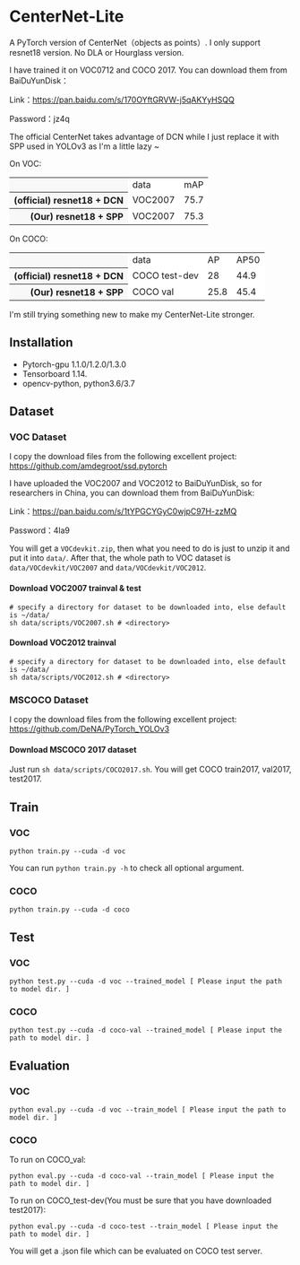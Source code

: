 # CenterNet-Lite
A PyTorch version of CenterNet（objects as points）. I only support resnet18 version. No DLA or Hourglass version.

I have trained it on VOC0712 and COCO 2017. You can download them from BaiDuYunDisk：

Link：https://pan.baidu.com/s/170OYftGRVW-j5qAKYyHSQQ

Password：jz4q

The official CenterNet takes advantage of DCN while I just replace it with SPP used in YOLOv3 as I'm 
a little lazy ~

On VOC:

<table><tbody>
<tr><th align="left" bgcolor=#f8f8f8> </th>     <td bgcolor=white> data </td><td bgcolor=white> mAP </td></tr>

<tr><th align="right" bgcolor=#f8f8f8> (official) resnet18 + DCN </th><td bgcolor=white> VOC2007 </td><td bgcolor=white> 75.7 </td></tr>

<tr><th align="right" bgcolor=#f8f8f8> (Our) resnet18 + SPP </th><td bgcolor=white> VOC2007 </td><td bgcolor=white> 75.3 </td></tr>
</table></tbody>

On COCO:

<table><tbody>
<tr><th align="left" bgcolor=#f8f8f8> </th>     <td bgcolor=white> data </td><td bgcolor=white> AP </td><td bgcolor=white> AP50 </td></tr>

<tr><th align="right" bgcolor=#f8f8f8> (official) resnet18 + DCN </th><td bgcolor=white> COCO test-dev </td><td bgcolor=white> 28 </td><td bgcolor=white> 44.9 </td></tr>

<tr><th align="right" bgcolor=#f8f8f8> (Our) resnet18 + SPP </th><td bgcolor=white> COCO val </td><td bgcolor=white> 25.8 </td><td bgcolor=white> 45.4 </td></tr>

</table></tbody>

I'm still trying something new to make my CenterNet-Lite stronger.

## Installation
- Pytorch-gpu 1.1.0/1.2.0/1.3.0
- Tensorboard 1.14.
- opencv-python, python3.6/3.7

## Dataset
### VOC Dataset
I copy the download files from the following excellent project:
https://github.com/amdegroot/ssd.pytorch

I have uploaded the VOC2007 and VOC2012 to BaiDuYunDisk, so for researchers in China, you can download them from BaiDuYunDisk:

Link：https://pan.baidu.com/s/1tYPGCYGyC0wjpC97H-zzMQ 

Password：4la9

You will get a ```VOCdevkit.zip```, then what you need to do is just to unzip it and put it into ```data/```. After that, the whole path to VOC dataset is ```data/VOCdevkit/VOC2007``` and ```data/VOCdevkit/VOC2012```.

#### Download VOC2007 trainval & test

```Shell
# specify a directory for dataset to be downloaded into, else default is ~/data/
sh data/scripts/VOC2007.sh # <directory>
```

#### Download VOC2012 trainval
```Shell
# specify a directory for dataset to be downloaded into, else default is ~/data/
sh data/scripts/VOC2012.sh # <directory>
```

### MSCOCO Dataset
I copy the download files from the following excellent project:
https://github.com/DeNA/PyTorch_YOLOv3

#### Download MSCOCO 2017 dataset
Just run ```sh data/scripts/COCO2017.sh```. You will get COCO train2017, val2017, test2017.


## Train
### VOC
```Shell
python train.py --cuda -d voc
```

You can run ```python train.py -h``` to check all optional argument.

### COCO
```Shell
python train.py --cuda -d coco
```

## Test
### VOC
```Shell
python test.py --cuda -d voc --trained_model [ Please input the path to model dir. ]
```

### COCO
```Shell
python test.py --cuda -d coco-val --trained_model [ Please input the path to model dir. ]
```


## Evaluation
### VOC
```Shell
python eval.py --cuda -d voc --train_model [ Please input the path to model dir. ]
```

### COCO
To run on COCO_val:

```Shell
python eval.py --cuda -d coco-val --train_model [ Please input the path to model dir. ]
```

To run on COCO_test-dev(You must be sure that you have downloaded test2017):

```Shell
python eval.py --cuda -d coco-test --train_model [ Please input the path to model dir. ]
```
You will get a .json file which can be evaluated on COCO test server.